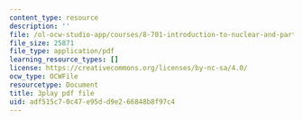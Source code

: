 ```yaml
---
content_type: resource
description: ''
file: /ol-ocw-studio-app/courses/8-701-introduction-to-nuclear-and-particle-physics-fall-2020/adf515c70c47e95dd9e266848b8f97c4_tnxXcxiJnho.pdf
file_size: 25871
file_type: application/pdf
learning_resource_types: []
license: https://creativecommons.org/licenses/by-nc-sa/4.0/
ocw_type: OCWFile
resourcetype: Document
title: 3play pdf file
uid: adf515c7-0c47-e95d-d9e2-66848b8f97c4
---
```

